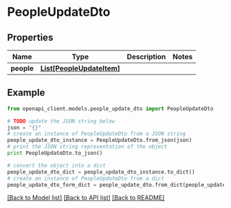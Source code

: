 # PeopleUpdateDto


## Properties

Name | Type | Description | Notes
------------ | ------------- | ------------- | -------------
**people** | [**List[PeopleUpdateItem]**](PeopleUpdateItem.md) |  | 

## Example

```python
from openapi_client.models.people_update_dto import PeopleUpdateDto

# TODO update the JSON string below
json = "{}"
# create an instance of PeopleUpdateDto from a JSON string
people_update_dto_instance = PeopleUpdateDto.from_json(json)
# print the JSON string representation of the object
print PeopleUpdateDto.to_json()

# convert the object into a dict
people_update_dto_dict = people_update_dto_instance.to_dict()
# create an instance of PeopleUpdateDto from a dict
people_update_dto_form_dict = people_update_dto.from_dict(people_update_dto_dict)
```
[[Back to Model list]](../README.md#documentation-for-models) [[Back to API list]](../README.md#documentation-for-api-endpoints) [[Back to README]](../README.md)


